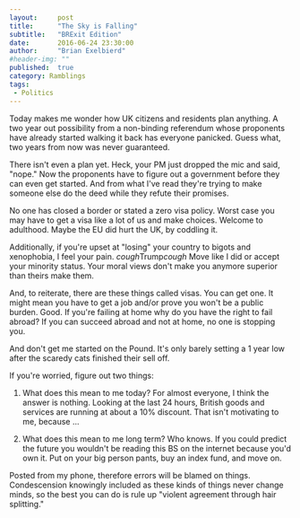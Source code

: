 ```yaml
---
layout:     post
title:      "The Sky is Falling"
subtitle:   "BRExit Edition"
date:       2016-06-24 23:30:00
author:     "Brian Exelbierd"
#header-img: ""
published:  true
category: Ramblings
tags:
 - Politics
---
```


Today makes me wonder how UK citizens and residents plan anything. A two year out possibility from a non-binding referendum whose proponents have already started walking it back has everyone panicked.  Guess what, two years from now was never guaranteed.

There isn't even a plan yet. Heck, your PM just dropped the mic and said, "nope." Now the proponents have to figure out a government before they can even get started. And from what I've read they're trying to make someone else do the deed while they refute their promises.

No one has closed a border or stated a zero visa policy. Worst case you may have to get a visa like a lot of us and make choices. Welcome to adulthood. Maybe the EU did hurt the UK, by coddling it. 

Additionally, if you're upset at "losing" your country to bigots and xenophobia, I feel your pain. *cough*Trump*cough* Move like I did or accept your minority status. Your moral views don't make you anymore superior than theirs make them. 

And, to reiterate, there are these things called visas. You can get one. It might mean you have to get a job and/or prove you won't be a public burden. Good. If you're failing at home why do you have the right to fail abroad? If you can succeed abroad and not at home, no one is stopping you.

And don't get me started on the Pound. It's only barely setting a 1 year low after the scaredy cats finished their sell off. 

If you're worried, figure out two things:

1) What does this mean to me today? For almost everyone, I think the answer is nothing. Looking at the last 24 hours, British goods and services are running at about a 10% discount. That isn't motivating to me, because ...

2) What does this mean to me long term? Who knows. If you could predict the future you wouldn't be reading this BS on the internet because you'd own it. Put on your big person pants, buy an index fund, and move on.

Posted from my phone, therefore errors will be blamed on things. Condescension knowingly included as these kinds of things never change minds, so the best you can do is rule up "violent agreement through hair splitting."
